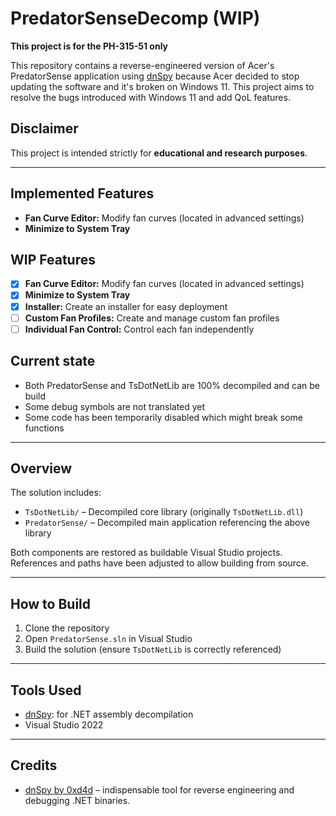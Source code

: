 # PredatorSenseDecomp (WIP)

**This project is for the PH-315-51 only**

This repository contains a reverse-engineered version of Acer's PredatorSense application using [dnSpy](https://github.com/dnSpy/dnSpy) because Acer 
decided to stop updating the software and it's broken on Windows 11. This project aims to resolve the bugs introduced with Windows 11 and add QoL features.

## Disclaimer

This project is intended strictly for **educational and research purposes**.

---

## Implemented Features
- **Fan Curve Editor:** Modify fan curves (located in advanced settings)
- **Minimize to System Tray**

## WIP Features
- [x] **Fan Curve Editor:** Modify fan curves (located in advanced settings)
- [x] **Minimize to System Tray**
- [x] **Installer:** Create an installer for easy deployment
- [ ] **Custom Fan Profiles:** Create and manage custom fan profiles
- [ ] **Individual Fan Control:** Control each fan independently

## Current state

- Both PredatorSense and TsDotNetLib are 100% decompiled and can be build
- Some debug symbols are not translated yet
- Some code has been temporarily disabled which might break some functions

---

## Overview

The solution includes:

- `TsDotNetLib/` – Decompiled core library (originally `TsDotNetLib.dll`)
- `PredatorSense/` – Decompiled main application referencing the above library

Both components are restored as buildable Visual Studio projects.  
References and paths have been adjusted to allow building from source.

---

## How to Build

1. Clone the repository
2. Open `PredatorSense.sln` in Visual Studio
3. Build the solution (ensure `TsDotNetLib` is correctly referenced)

---

## Tools Used

- [dnSpy](https://github.com/dnSpy/dnSpy): for .NET assembly decompilation
- Visual Studio 2022

---

## Credits

- [dnSpy by 0xd4d](https://github.com/dnSpy/dnSpy) – indispensable tool for reverse engineering and debugging .NET binaries.


